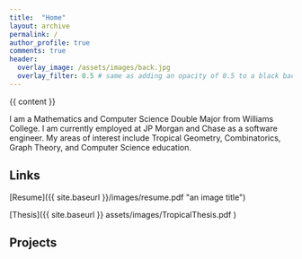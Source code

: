 ```yaml
---
title:  "Home"
layout: archive
permalink: /
author_profile: true
comments: true
header:
  overlay_image: /assets/images/back.jpg
  overlay_filter: 0.5 # same as adding an opacity of 0.5 to a black background
---
```


{{ content }}

I am a Mathematics and Computer Science Double Major from Williams College. I am currently employed at JP Morgan and Chase as 
a software engineer. My areas of interest include Tropical Geometry, Combinatorics, Graph Theory, and Computer Science education. 

## Links ##

[Resume]({{ site.baseurl }}/images/resume.pdf "an image title")


[Thesis]({{ site.baseurl }} assets/images/TropicalThesis.pdf )

## Projects ##